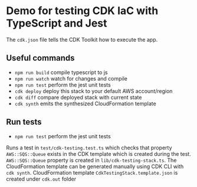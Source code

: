 # Demo for testing CDK IaC with TypeScript and Jest

The `cdk.json` file tells the CDK Toolkit how to execute the app.

## Useful commands

* `npm run build`   compile typescript to js
* `npm run watch`   watch for changes and compile
* `npm run test`    perform the jest unit tests
* `cdk deploy`      deploy this stack to your default AWS account/region
* `cdk diff`        compare deployed stack with current state
* `cdk synth`       emits the synthesized CloudFormation template

## Run tests

* `npm run test`    perform the jest unit tests

Runs a test in `test/cdk-testing.test.ts` which checks that property `AWS::SQS::Queue` exists in the CDK template which is created during the test. `AWS::SQS::Queue` property is created in `lib/cdk-testing-stack.ts`. The CloudFormation template can be generated manually using CDK CLI with `cdk synth`. CloudFormation template `CdkTestingStack.template.json` is created under `cdk.out` folder